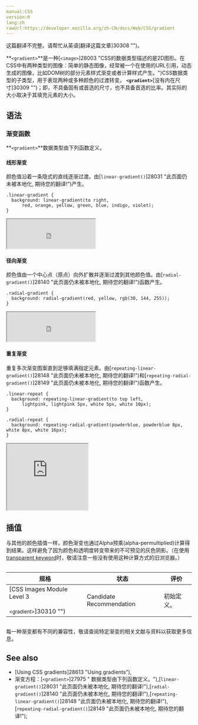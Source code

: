 ```yaml
---
manual:CSS
version:0
lang:zh
rawUrl:https://developer.mozilla.org/zh-CN/docs/Web/CSS/gradient
---
```




这篇翻译不完整。请帮忙从英语[翻译这篇文章]30308 "")。




**`<gradient>`**是一种[`<image>`]28003 "CSS的数据类型描述的是2D图形。在CSS中有两种类型的图像：简单的静态图像，经常被一个在使用的URL引用，动态生成的图像，比如DOM树的部分元素样式渐变或者计算样式产生。")CSS数据类型的子类型，用于表现两种或多种颜色的过渡转变。
**`<gradient>`**[没有内在尺寸]30309 "")；即，不具备固有或首选的尺寸，也不具备首选的比率。其实际的大小取决于其填充元素的大小。

## 语法<a name="语法"></a>

### 渐变函数<a name="渐变函数"></a>


**`<gradient>`**数据类型由下列函数定义。


#### **线形渐变**<a name="线形渐变"></a>


颜色值沿着一条隐式的直线逐渐过渡。由[`linear-gradient()`]28031 "此页面仍未被本地化, 期待您的翻译!")产生。


```
.linear-gradient {
  background: linear-gradient(to right,
      red, orange, yellow, green, blue, indigo, violet);
}
```


<iframe src='https://mdn.mozillademos.org/zh-CN/docs/Web/CSS/gradient$samples/linear-gradient?revision=1343326' width='240' height='80'></iframe>




#### 径向渐变<a name="径向渐变"></a>


颜色值由一个中心点（原点）向外扩散并逐渐过渡到其他颜色值。由[`radial-gradient()`]28140 "此页面仍未被本地化, 期待您的翻译!")函数产生。


```
.radial-gradient {
  background: radial-gradient(red, yellow, rgb(30, 144, 255));
}
```


<iframe src='https://mdn.mozillademos.org/zh-CN/docs/Web/CSS/gradient$samples/radial-gradient?revision=1343326' width='240' height='80'></iframe>




#### 重复渐变<a name="重复渐变"></a>


重复多次渐变图案直到足够填满指定元素。由[`repeating-linear-gradient()`]28148 "此页面仍未被本地化, 期待您的翻译!")和[`repeating-radial-gradient()`]28149 "此页面仍未被本地化, 期待您的翻译!")函数产生。


```
.linear-repeat {
  background: repeating-linear-gradient(to top left,
      lightpink, lightpink 5px, white 5px, white 10px);
}

.radial-repeat {
  background: repeating-radial-gradient(powderblue, powderblue 8px, white 8px, white 16px);
}
```


<iframe src='https://mdn.mozillademos.org/zh-CN/docs/Web/CSS/gradient$samples/repeating-gradient?revision=1343326' width='220' height='180'></iframe>




## 插值<a name="插值"></a>


与其他的颜色插值一样，颜色渐变也通过Alpha预乘(alpha-permultiplied)计算得到结果。这样避免了因为颜色和透明度转变带来的不可预见的灰色阴影。（在使用[transparent keyword](%4569#transparent_keyword "")时，敬请注意一些没有使用这种计算方式的旧浏览器。）


## <a name="规格"></a>

规格 | 状态 | 评价 
 ---  |  ---  |  ---  | 
[CSS Images Module Level 3<br></br><small>&lt;gradient&gt;</small>]30310 "") | Candidate Recommendation | 初始定义。 


## <a name="浏览器兼容性"></a>


每一种渐变都有不同的兼容性，敬请查阅特定渐变的相关文献与资料以获取更多信息。


## See also<a name="See_also"></a>

* [Using CSS gradients]28613 "Using gradients"),
* 渐变方程：[`<gradient>`]27975 "<gradient> 数据类型由下列函数定义。"),[`linear-gradient()`]28031 "此页面仍未被本地化, 期待您的翻译!"),[`radial-gradient()`]28140 "此页面仍未被本地化, 期待您的翻译!"),[`repeating-linear-gradient()`]28148 "此页面仍未被本地化, 期待您的翻译!"),[`repeating-radial-gradient()`]28149 "此页面仍未被本地化, 期待您的翻译!");







